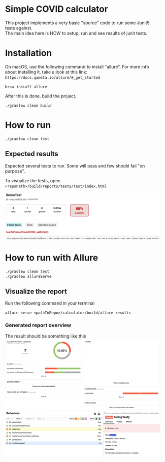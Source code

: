 # Simple COVID calculator

This project implements a very basic "source" code to run some Junit5 tests against.  
The main idea here is HOW to setup, run and see results of junit tests.

# Installation
On macOS, use the following command to install "allure". For more info about installing it, take a look at this link: ```https://docs.qameta.io/allure/#_get_started```
```shell
brew install allure
```
After this is done, build the project.
```shell
./gradlew clean build
```
# How to run
```shell
./gradlew clean test
```

## Expected results
Expected several tests to run. Some will  pass and few should fail "on purpose".

To visualize the tests, open ```<repoPath>/build/reports/tests/test/index.html```

![img.png](test_report.png)


# How to run with Allure
```shell
./gradlew clean test
./gradlew allureServe
```

## Visualize the report
Run the following command in your terminal
```shell
allure serve <pathToRepo>/calculator/build/allure-results
```
### Generated report overview
The result should be something like this
![img.png](Allure_overview_page.png)
![img.png](Behaviors.png)